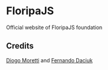 # FloripaJS

Official website of FloripaJS foundation

## Credits

[Diogo Moretti](http://github.com/diogomoretti) and [Fernando Daciuk](http://github.com/fdaciuk)
